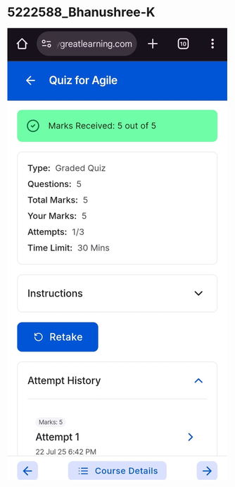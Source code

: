 # 5222588_Bhanushree-K
<img src="https://github.com/bhanugowda1608/5222588_Bhanushree-K/blob/main/SDLC/Agile%20QUIZ.jpeg" alt="Agile QUIZ">

